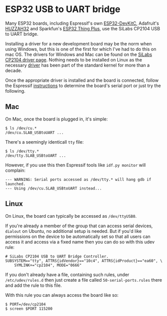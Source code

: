 ESP32 USB to UART bridge
========================

Many ESP32 boards, including Espressif's own [ESP32-DevKitC](https://docs.espressif.com/projects/esp-idf/en/latest/esp32/hw-reference/esp32/get-started-devkitc.html), Adafruit's [HUZZAH32](https://www.adafruit.com/product/3405) and Sparkfun's [ESP32 Thing Plus](https://www.sparkfun.com/products/15663), use the SiLabs CP2104 USB to UART bridge.

Installing a driver for a new development board may be the norm when using Windows, but this is one of the first for which I've had to do this on mac OS. The drivers for Windows and Mac can be found on the [SiLabs CP2104 driver page](http://www.silabs.com/products/development-tools/software/usb-to-uart-bridge-vcp-drivers). Nothing needs to be installed on Linux as the necessary [driver](https://github.com/torvalds/linux/blob/master/drivers/usb/serial/cp210x.c) has been part of the standard kernel for more than a decade.

Once the appropriate driver is installed and the board is connected, follow the Espressif [instructions](https://docs.espressif.com/projects/esp-idf/en/latest/get-started/establish-serial-connection.html) to determine the board's serial port or just try the following.

Mac
---

On Mac, once the board is plugged in, it's simple:

    $ ls /dev/cu.*
    /dev/cu.SLAB_USBtoUART ...

There's a seemingly identicall `tty` file: 

    $ ls /dev/tty.*
    /dev/tty.SLAB_USBtoUART ...

However, if you use this then Espressif tools like `idf.py monitor` will complain:

    --- WARNING: Serial ports accessed as /dev/tty.* will hang gdb if launched.
    --- Using /dev/cu.SLAB_USBtoUART instead...

Linux
-----

On Linux, the board can typically be accessed as `/dev/ttyUSB0`.

If you're already a member of the group that can access serial devices, `dialout` on Ubuntu, no additional setup is needed. But if you'd like permissions on the device to be automatically set so that all users can access it and access via a fixed name then you can do so with this udev rule:

    # SiLabs CP2104 USB to UART Bridge Controller.
    SUBSYSTEM=="tty", ATTRS{idVendor}=="10c4", ATTRS{idProduct}=="ea60", \
        SYMLINK+="cp2104", MODE="0666"

If you don't already have a file, containing such rules, under `/etc/udev/rules.d` then just create a file called `50-serial-ports.rules` there and add the rule to this file.

With this rule you can always access the board like so:

    $ PORT=/dev/cp2104
    $ screen $PORT 115200
